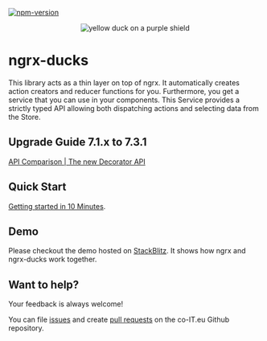 [![npm-version][1]][2]

[1]: https://badge.fury.io/js/%40co-it%2Fngrx-ducks.svg
[2]: https://www.npmjs.com/package/@co-it/ngrx-ducks

<p align="center">
  <img src="https://github.com/co-IT/co-it/blob/master/assets/ngrx-ducks.png?raw=true" alt="yellow duck on a purple shield">
</p>

# ngrx-ducks

This library acts as a thin layer on top of ngrx.
It automatically creates action creators and reducer functions for you.
Furthermore, you get a service that you can use in your components.
This Service provides a strictly typed API allowing both dispatching actions and
selecting data from the Store.

## Upgrade Guide 7.1.x to 7.3.1

[API Comparison | The new Decorator API](https://github.com/co-IT/co-it/blob/master/ngrx/ducks/docs/migration.md)

## Quick Start

[Getting started in 10 Minutes](https://github.com/co-IT/co-it/blob/master/ngrx/ducks/docs/quick-start.md).

## Demo

Please checkout the demo hosted on <a href="https://stackblitz.com/edit/ngrx-ducks?embed=1&file=src/app/store/counter/counter.duck.ts" target="_blank">StackBlitz</a>.
It shows how ngrx and ngrx-ducks work together.

## Want to help?

Your feedback is always welcome!

You can file [issues](https://github.com/co-it/co-it/issues) and create [pull requests](https://github.com/co-it/co-it/pulls) on the co-IT.eu Github repository.
